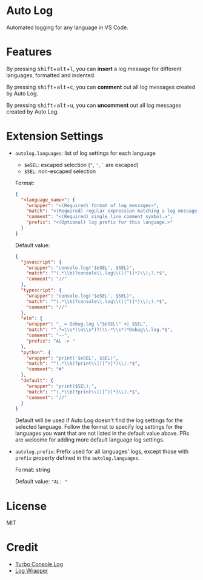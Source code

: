 # Auto Log

Automated logging for any language in VS Code.

# Features

By pressing <kbd>shift</kbd>+<kbd>alt</kbd>+<kbd>l</kbd>, you can **insert** a log message for different languages, formatted and indented.

By pressing <kbd>shift</kbd>+<kbd>alt</kbd>+<kbd>c</kbd>, you can **comment** out all log messages created by Auto Log.

By pressing <kbd>shift</kbd>+<kbd>alt</kbd>+<kbd>u</kbd>, you can **uncomment** out all log messages created by Auto Log.

# Extension Settings

- `autolog.languages`: list of log settings for each language
  - `$eSEL`: escaped selection (`"`, `'`, `` ` `` are escaped)
  - `$SEL`: non-escaped selection

  Format:
  ```json
  {
    "<language_name>": {
      "wrapper": "<(Required) format of log messages>",
      "match": "<(Required) regular expression matching a log message, used for commenting and uncommenting>. Reference the default regexps below on how to write one.",
      "comment": "<(Required) single line comment symbol.>",
      "prefix": "<(Optional) log prefix for this language.>"
    }
  }
  ```

  Default value:
  ```json
  {
    "javascript": {
      "wrapper": "console.log('$eSEL', $SEL)",
      "match": "^(.*\\b)?console\\.log\\(([^)]*)\\);?.*$",
      "comment": "//"
    },
    "typescript": {
      "wrapper": "console.log('$eSEL', $SEL)",
      "match": "^(.*\\b)?console\\.log\\(([^)]*)\\);?.*$",
      "comment": "//"
    },
    "elm": {
      "wrapper": "_ = Debug.log \"$eSEL\" <| $SEL",
      "match": "^.*=\\s*(\n\\s*)?(\\-*\\s*)*Debug\\.log.*$",
      "comment": "--",
      "prefix": "AL -> "
    },
    "python": {
      "wrapper": "print('$eSEL', $SEL)",
      "match": "^(.*\\b)?print\\(([^)]*)\\).*$",
      "comment": "#"
    },
    "default": {
      "wrapper": "print($SEL);",
      "match": "^(.*\\b)?print\\(([^)]*)\\).*$",
      "comment": "//"
    }
  }
  ```
  Default will be used if Auto Log doesn't find the log settings for the selected language. Follow the format to specify log settings for the languages you want that are not listed in the default value above. PRs are welcome for adding more default language log settings.

- `autolog.prefix`: Prefix used for all languages' logs, except those with `prefix` property defined in the `autolog.languages`.

  Format: string

  Default value: `"AL: "`

# License
MIT

# Credit
- [Turbo Console Log](https://github.com/Chakroun-Anas/turbo-console-log)
- [Log Wrapper](https://github.com/chrisvltn/vs-code-log-wrapper)
